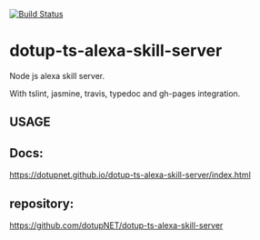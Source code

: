 [![Build Status](https://travis-ci.org/dotupNET/dotup-ts-alexa-skill-server.svg?branch=master)](https://travis-ci.org/dotupNET/dotup-ts-alexa-skill-server)

# dotup-ts-alexa-skill-server
Node js alexa skill server.

With tslint, jasmine, travis, typedoc and gh-pages integration.

## USAGE



## Docs:
https://dotupnet.github.io/dotup-ts-alexa-skill-server/index.html

## repository:
https://github.com/dotupNET/dotup-ts-alexa-skill-server
